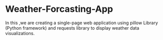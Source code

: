# Weather-Forcasting-App
In this ,we are creating a single-page web application using pillow Library (Python framework) and requests library to display weather data visualizations.
